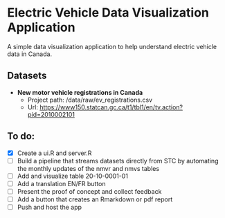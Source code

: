 # Electric Vehicle Data Visualization Application
A simple data visualization application to help understand electric vehicle data in Canada.

## Datasets
- **New motor vehicle registrations in Canada**
  - Project path: /data/raw/ev_registrations.csv
  - Url: https://www150.statcan.gc.ca/t1/tbl1/en/tv.action?pid=2010002101

## To do:

- [x] Create a ui.R and server.R
- [ ] Build a pipeline that streams datasets directly from STC by automating the monthly updates of the nmvr and nmvs tables
- [ ] Add and visualize table 20-10-0001-01
- [ ] Add a translation EN/FR button
- [ ] Present the proof of concept and collect feedback
- [ ] Add a button that creates an Rmarkdown or pdf report
- [ ] Push and host the app
